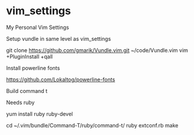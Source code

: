 vim_settings
============

My Personal Vim Settings

Setup vundle in same level as vim_settings

   git clone https://github.com/gmarik/Vundle.vim.git ~/code/Vundle.vim
   vim +PluginInstall +qall

Install powerline fonts

   https://github.com/Lokaltog/powerline-fonts

Build command t

Needs ruby

   yum install ruby ruby-devel

   cd ~/.vim/bundle/Command-T/ruby/command-t/
   ruby extconf.rb
   make
